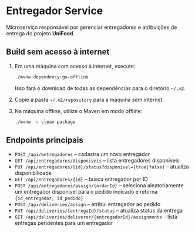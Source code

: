 # Entregador Service

Microserviço responsável por gerenciar entregadores e atribuições de entrega do projeto **UniFood**.

## Build sem acesso à internet

1. Em uma máquina com acesso à internet, execute:

   ```bash
   ./mvnw dependency:go-offline
   ```

   Isso fará o download de todas as dependências para o diretório `~/.m2`.
2. Copie a pasta `~/.m2/repository` para a máquina sem internet.
3. Na máquina offline, utilize o Maven em modo offline:

   ```bash
   ./mvnw -o clean package
   ```

## Endpoints principais

- `POST /api/entregadores` – cadastra um novo entregador
- `GET /api/entregadores/disponiveis` – lista entregadores disponíveis
- `PUT /api/entregadores/{id}/status?disponivel={true|false}` – atualiza disponibilidade
- `GET /api/entregadores/{id}` – busca entregador por ID
 - `POST /api/entregadores/assign/{orderId}` – seleciona aleatoriamente um entregador disponível para o pedido indicado e retorna `{id_entregador, id_pedido}`
- `POST /api/deliveries/assign` – atribui entregador ao pedido
- `PUT /api/deliveries/{entregaId}/status` – atualiza status da entrega
- `GET /api/deliveries/deliverer/{entregadorId}/assignments` – lista entregas pendentes para um entregador


